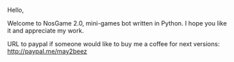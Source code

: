 Hello,

Welcome to NosGame 2.0, mini-games bot written in Python. I hope you like it and appreciate my work.

URL to paypal if someone would like to buy me a coffee for next versions: http://paypal.me/may2beez
